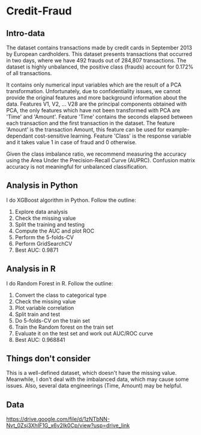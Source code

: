# Credit-Fraud

## Intro-data
The dataset contains transactions made by credit cards in September 2013 by European cardholders.
This dataset presents transactions that occurred in two days, where we have 492 frauds out of 284,807 transactions. The dataset is highly unbalanced, the positive class (frauds) account for 0.172% of all transactions.

It contains only numerical input variables which are the result of a PCA transformation. Unfortunately, due to confidentiality issues, we cannot provide the original features and more background information about the data. Features V1, V2, … V28 are the principal components obtained with PCA, the only features which have not been transformed with PCA are 'Time' and 'Amount'. Feature 'Time' contains the seconds elapsed between each transaction and the first transaction in the dataset. The feature 'Amount' is the transaction Amount, this feature can be used for example-dependant cost-sensitive learning. Feature 'Class' is the response variable and it takes value 1 in case of fraud and 0 otherwise.

Given the class imbalance ratio, we recommend measuring the accuracy using the Area Under the Precision-Recall Curve (AUPRC). Confusion matrix accuracy is not meaningful for unbalanced classification.

## Analysis in Python
I do XGBoost algorithm in Python. 
Follow the outline: 

1. Explore data analysis
2. Check the missing value
3. Split the training and testing
4. Compute the AUC and plot ROC
5. Perform the 5-folds-CV
6. Perform GridSearchCV
7. Best AUC: 0.9871

## Analysis in R
I do Random Forest in R.
Follow the outline:

1. Convert the class to categorical type
2. Check the missing value
3. Plot variable correlation 
4. Split train and test 
5. Do 5-folds-CV on the train set 
6. Train the Random forest on the train set
7. Evaluate it on the test set and work out AUC/ROC curve
8. Best AUC: 0.968841

## Things don't consider
This is a well-defined dataset, which doesn't have the missing value. Meanwhile, I don't deal with the imbalanced data, which may cause some issues.
Also, several data engineerings (Time, Amount) may be helpful.
## Data
https://drive.google.com/file/d/1zNTbNN-Nvt_0Zsj3XhIF1G_x6v2Ik0Cp/view?usp=drive_link
